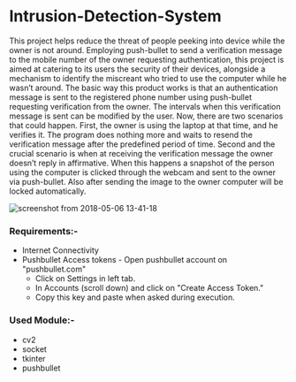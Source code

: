 # Intrusion-Detection-System
This project helps reduce the threat of people peeking into device while the owner is not around. 
Employing push-bullet to send a verification message to the mobile number of the owner requesting authentication, this project is aimed at catering to its users the security of their devices, alongside a mechanism to identify the miscreant who tried to use the computer while he wasn’t around.
The basic way this product works is that an authentication message is sent to the registered phone number using push-bullet requesting verification from the owner. The intervals when this verification message is sent can be modified by the user. Now, there are two scenarios that could happen. First, the owner is using the laptop at that time, and he verifies it. The program does nothing more and waits to resend the verification message after the predefined period of time.
Second and the crucial scenario is when at receiving the verification message the owner doesn’t reply in affirmative. When this happens a snapshot of the person using the computer is clicked through the webcam and sent to the owner via push-bullet.
Also after sending the image to the owner computer will be locked automatically.

![screenshot from 2018-05-06 13-41-18](https://user-images.githubusercontent.com/31770961/39677404-d3686cfc-5197-11e8-86e6-65055fff67e8.png)

### Requirements:-
- Internet Connectivity
- Pushbullet Access tokens - Open pushbullet account on "pushbullet.com"
	- Click on Settings in left tab.
	- In Accounts (scroll down) and click on "Create Access Token."
	- Copy this key and paste when asked during execution.

### Used Module:-
- cv2
- socket
- tkinter
- pushbullet
